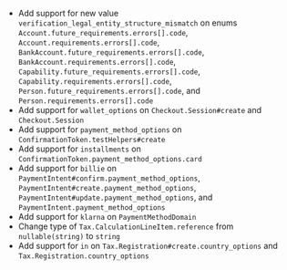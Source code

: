 * Add support for new value `verification_legal_entity_structure_mismatch` on enums `Account.future_requirements.errors[].code`, `Account.requirements.errors[].code`, `BankAccount.future_requirements.errors[].code`, `BankAccount.requirements.errors[].code`, `Capability.future_requirements.errors[].code`, `Capability.requirements.errors[].code`, `Person.future_requirements.errors[].code`, and `Person.requirements.errors[].code`
* Add support for `wallet_options` on `Checkout.Session#create` and `Checkout.Session`
* Add support for `payment_method_options` on `ConfirmationToken.testHelpers#create`
* Add support for `installments` on `ConfirmationToken.payment_method_options.card`
* Add support for `billie` on `PaymentIntent#confirm.payment_method_options`, `PaymentIntent#create.payment_method_options`, `PaymentIntent#update.payment_method_options`, and `PaymentIntent.payment_method_options`
* Add support for `klarna` on `PaymentMethodDomain`
* Change type of `Tax.CalculationLineItem.reference` from `nullable(string)` to `string`
* Add support for `in` on `Tax.Registration#create.country_options` and `Tax.Registration.country_options`
